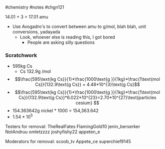#chemistry #notes #chgn121

14.01 + 3 = 17.01 amu
- Use Avogadro's to convert between amu to g/mol, blah blah, unit conversions, yadayada
	- Look, whoever else is reading this, I got bored
		- People are asking silly questions
### Scratchwork
- 595kg Cs
	- Cs 132.9g /mol
- $$\frac{595\text{kg Cs}}{1}*\frac{1000\text{g }}{1kg}*\frac{1\text{mol Cs}}{132.9\text{g Cs}} = 4.48*10^{3}\text{g Cs}$$
- $$\frac{595\text{kg Cs}}{1}*\frac{1000\text{g }}{1kg}*\frac{1\text{mol Cs}}{132.9\text{g Cs}}*6.022*10^{23}=2.70*10^{27}\text{particles cesium} $$
- 154.363642g nickel * 1000 = 154,363.642
- $1.54*10^{5}$

Testers for removal: 
TheRealFates 
FlamingGold10 
jenin_berserker 
NotAndruu 
omletzzzz 
joshyfishy22 
appeten_e 

Moderators for removal: 
scoob_tv 
Appete_ce 
superchief9145


